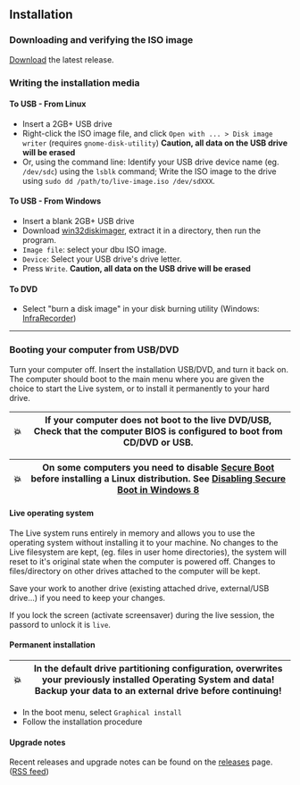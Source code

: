 ## Installation

### Downloading and verifying the ISO image

[Download](https://github.com/nodiscc/dbu/releases) the latest release.

### Writing the installation media

#### To USB - From Linux

  * Insert a 2GB+ USB drive
  * Right-click the ISO image file, and click `Open with ... > Disk image writer` (requires `gnome-disk-utility`) **Caution, all data on the USB drive will be erased**
  * Or, using the command line: Identify your USB drive device name (eg. `/dev/sdc`) using the `lsblk` command; Write the ISO image to the drive using `sudo dd /path/to/live-image.iso /dev/sdXXX`.

#### To USB - From Windows

  * Insert a blank 2GB+ USB drive
  * Download [win32diskimager](http://sourceforge.net/projects/win32diskimager/files/latest/download), extract it in a directory, then run the program.
  * `Image file`: select your dbu ISO image.
  * `Device`: Select your USB drive's drive letter.
  * Press `Write`. **Caution, all data on the USB drive will be erased**

#### To DVD

  * Select "burn a disk image" in your disk burning utility (Windows: [InfraRecorder](http://infrarecorder.org/?page_id=5))

------------------------------------------

### Booting your computer from USB/DVD

Turn your computer off. Insert the installation USB/DVD, and turn it back on. The
computer should boot to the main menu where you are given the choice to start the
Live system, or to install it permanently to your hard drive.

| 💥 | If your computer does not boot to the live DVD/USB, Check that the computer BIOS is configured to boot from CD/DVD or USB. |
|---------|---------|

| 💥 | On some computers you need to disable [Secure Boot](https://en.wikipedia.org/wiki/Unified_Extensible_Firmware_Interface#Secure_boot) before installing a Linux distribution. See **[Disabling Secure Boot in Windows 8](disable-secure-boot.md)** |
|---------|---------|


#### Live operating system

The Live system runs entirely in memory and allows you to use the operating system
without installing it to your machine. No changes to the Live filesystem are kept,
(eg. files in user home directories), the system will reset to it's original state
when the computer is powered off. Changes to files/directory on other drives attached
to the computer will be kept.

Save your work to another drive (existing attached drive, external/USB
drive...) if you need to keep your changes.

If you lock the screen (activate screensaver) during the live session, the passord to unlock it is `live`.

#### Permanent installation

| 💥 | In the default drive partitioning configuration, overwrites your previously installed Operating System and data! Backup your data to an external drive before continuing! |
|---------|---------|

 * In the boot menu, select `Graphical install`
 * Follow the installation procedure

#### Upgrade notes

Recent releases and upgrade notes can be found on the [releases](https://github.com/nodiscc/dbu/releases) page. ([RSS feed](https://github.com/nodiscc/dbu/releases.atom))
